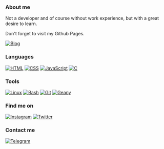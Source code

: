 ### About me
Not a developer and of course without work experience, but with a great desire to learn.

Don't forget to visit my Github Pages.

[![Blog](https://img.shields.io/badge/Iyankdesu.github.io-364f6b?style=for-the-badge)](https://iyankdesu.github.io/)

### Languages
[![HTML](https://img.shields.io/badge/HTML-f6416c?style=for-the-badge)](https://html.com/)
[![CSS](https://img.shields.io/badge/CSS-46cdcf?style=for-the-badge)](http://www.css3.com/)
[![JavaScript](https://img.shields.io/badge/JavaScript-ffde7d?style=for-the-badge)](http://www.ecmascript.org/)
[![C](https://img.shields.io/badge/C-FF00FF?style=for-the-badge)](#)

### Tools
[![Linux](https://img.shields.io/badge/Linux-FF00FF?style=for-the-badge)](https://manjarolinux.org/)
[![Bash](https://img.shields.io/badge/Bash-FF00FF?style=for-the-badge)](https://www.gnu.org/software/bash/)
[![Git](https://img.shields.io/badge/Git-FF00FF?style=for-the-badge)](https://git-scm.com/)
[![Geany](https://img.shields.io/badge/Geany-FF00FF?style=for-the-badge)](https://geany.org/)

### Find me on
[![Instagram](https://img.shields.io/badge/Instagram-FF00FF?style=for-the-badge)](https://instagram.com/iyankdesu)
[![Twitter](https://img.shields.io/badge/Twitter-FF00FF?style=for-the-badge)](https://twitter.com/iyankdesu)

### Contact me
[![Telegram](https://img.shields.io/badge/Telegram-FF00FF?style=for-the-badge)](https://t.me/iyankdesu)
